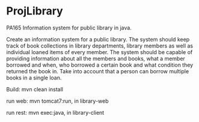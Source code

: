 ProjLibrary
===========

PA165 Information system for public library in java.

Create an information system for a public library. The system should keep track of book collections in library departments, library members as well as individual loaned items of every member. The system should be capable of providing information about all the members and books, what a member borrowed and when, who borrowed a certain book and what condition they returned the book in. Take into account that a person can borrow multiple books in a single loan.

Build:    mvn clean install

run web:  mvn tomcat7:run, in library-web

run rest: mvn exec:java, in library-client

